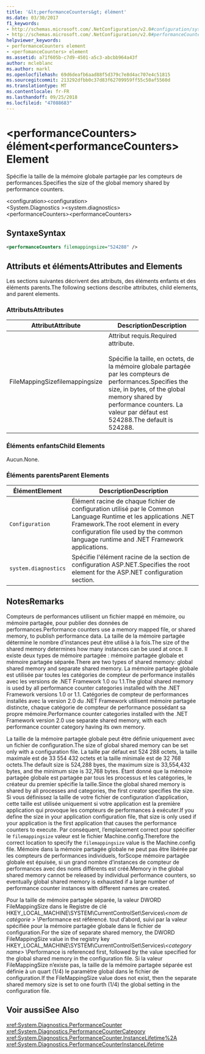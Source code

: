 ```yaml
---
title: '&lt;performanceCounters&gt; élément'
ms.date: 03/30/2017
f1_keywords:
- http://schemas.microsoft.com/.NetConfiguration/v2.0#configuration/system.diagnostics/performanceCounters
- http://schemas.microsoft.com/.NetConfiguration/v2.0#performanceCounters
helpviewer_keywords:
- performanceCounters element
- <perfomanceCounters> element
ms.assetid: a71f605b-c7d9-4501-a5c3-abcbb964a43f
author: mcleblanc
ms.author: markl
ms.openlocfilehash: 69d6deafb6aad88f5d379c7e8d4ac707e4c51815
ms.sourcegitcommit: 213292dfbb0c37d83f62709959ff55c50af5560d
ms.translationtype: MT
ms.contentlocale: fr-FR
ms.lasthandoff: 09/25/2018
ms.locfileid: "47088683"
---
```

# <a name="ltperformancecountersgt-element"></a><span data-ttu-id="e77e2-102">&lt;performanceCounters&gt; élément</span><span class="sxs-lookup"><span data-stu-id="e77e2-102">&lt;performanceCounters&gt; Element</span></span>
<span data-ttu-id="e77e2-103">Spécifie la taille de la mémoire globale partagée par les compteurs de performances.</span><span class="sxs-lookup"><span data-stu-id="e77e2-103">Specifies the size of the global memory shared by performance counters.</span></span>  
  
 <span data-ttu-id="e77e2-104">\<configuration></span><span class="sxs-lookup"><span data-stu-id="e77e2-104">\<configuration></span></span>  
<span data-ttu-id="e77e2-105">\<System.Diagnostics ></span><span class="sxs-lookup"><span data-stu-id="e77e2-105">\<system.diagnostics></span></span>  
<span data-ttu-id="e77e2-106">\<performanceCounters></span><span class="sxs-lookup"><span data-stu-id="e77e2-106">\<performanceCounters></span></span>  
  
## <a name="syntax"></a><span data-ttu-id="e77e2-107">Syntaxe</span><span class="sxs-lookup"><span data-stu-id="e77e2-107">Syntax</span></span>  
  
```xml  
<performanceCounters filemappingsize="524288" />  
```  
  
## <a name="attributes-and-elements"></a><span data-ttu-id="e77e2-108">Attributs et éléments</span><span class="sxs-lookup"><span data-stu-id="e77e2-108">Attributes and Elements</span></span>  
 <span data-ttu-id="e77e2-109">Les sections suivantes décrivent des attributs, des éléments enfants et des éléments parents.</span><span class="sxs-lookup"><span data-stu-id="e77e2-109">The following sections describe attributes, child elements, and parent elements.</span></span>  
  
### <a name="attributes"></a><span data-ttu-id="e77e2-110">Attributs</span><span class="sxs-lookup"><span data-stu-id="e77e2-110">Attributes</span></span>  
  
|<span data-ttu-id="e77e2-111">Attribut</span><span class="sxs-lookup"><span data-stu-id="e77e2-111">Attribute</span></span>|<span data-ttu-id="e77e2-112">Description</span><span class="sxs-lookup"><span data-stu-id="e77e2-112">Description</span></span>|  
|---------------|-----------------|  
|<span data-ttu-id="e77e2-113">FileMappingSize</span><span class="sxs-lookup"><span data-stu-id="e77e2-113">filemappingsize</span></span>|<span data-ttu-id="e77e2-114">Attribut requis.</span><span class="sxs-lookup"><span data-stu-id="e77e2-114">Required attribute.</span></span><br /><br /> <span data-ttu-id="e77e2-115">Spécifie la taille, en octets, de la mémoire globale partagée par les compteurs de performances.</span><span class="sxs-lookup"><span data-stu-id="e77e2-115">Specifies the size, in bytes, of the global memory shared by performance counters.</span></span> <span data-ttu-id="e77e2-116">La valeur par défaut est 524288.</span><span class="sxs-lookup"><span data-stu-id="e77e2-116">The default is 524288.</span></span>|  
  
### <a name="child-elements"></a><span data-ttu-id="e77e2-117">Éléments enfants</span><span class="sxs-lookup"><span data-stu-id="e77e2-117">Child Elements</span></span>  
 <span data-ttu-id="e77e2-118">Aucun.</span><span class="sxs-lookup"><span data-stu-id="e77e2-118">None.</span></span>  
  
### <a name="parent-elements"></a><span data-ttu-id="e77e2-119">Éléments parents</span><span class="sxs-lookup"><span data-stu-id="e77e2-119">Parent Elements</span></span>  
  
|<span data-ttu-id="e77e2-120">Élément</span><span class="sxs-lookup"><span data-stu-id="e77e2-120">Element</span></span>|<span data-ttu-id="e77e2-121">Description</span><span class="sxs-lookup"><span data-stu-id="e77e2-121">Description</span></span>|  
|-------------|-----------------|  
|`Configuration`|<span data-ttu-id="e77e2-122">Élément racine de chaque fichier de configuration utilisé par le Common Language Runtime et les applications .NET Framework.</span><span class="sxs-lookup"><span data-stu-id="e77e2-122">The root element in every configuration file used by the common language runtime and .NET Framework applications.</span></span>|  
|`system.diagnostics`|<span data-ttu-id="e77e2-123">Spécifie l'élément racine de la section de configuration ASP.NET.</span><span class="sxs-lookup"><span data-stu-id="e77e2-123">Specifies the root element for the ASP.NET configuration section.</span></span>|  
  
## <a name="remarks"></a><span data-ttu-id="e77e2-124">Notes</span><span class="sxs-lookup"><span data-stu-id="e77e2-124">Remarks</span></span>  
 <span data-ttu-id="e77e2-125">Compteurs de performances utilisent un fichier mappé en mémoire, ou mémoire partagée, pour publier des données de performances.</span><span class="sxs-lookup"><span data-stu-id="e77e2-125">Performance counters use a memory mapped file, or shared memory, to publish performance data.</span></span>  <span data-ttu-id="e77e2-126">La taille de la mémoire partagée détermine le nombre d’instances peut être utilisé à la fois.</span><span class="sxs-lookup"><span data-stu-id="e77e2-126">The size of the shared memory determines how many instances can be used at once.</span></span>  <span data-ttu-id="e77e2-127">Il existe deux types de mémoire partagée : mémoire partagée globale et mémoire partagée séparée.</span><span class="sxs-lookup"><span data-stu-id="e77e2-127">There are two types of shared memory: global shared memory and separate shared memory.</span></span>  <span data-ttu-id="e77e2-128">La mémoire partagée globale est utilisée par toutes les catégories de compteur de performance installés avec les versions de .NET Framework 1.0 ou 1.1.</span><span class="sxs-lookup"><span data-stu-id="e77e2-128">The global shared memory is used by all performance counter categories installed with the .NET Framework versions 1.0 or 1.1.</span></span>  <span data-ttu-id="e77e2-129">Catégories de compteur de performances installés avec la version 2.0 du .NET Framework utilisent mémoire partagée distincte, chaque catégorie de compteur de performance possédant sa propre mémoire.</span><span class="sxs-lookup"><span data-stu-id="e77e2-129">Performance counter categories installed with the .NET Framework version 2.0 use separate shared memory, with each performance counter category having its own memory.</span></span>  
  
 <span data-ttu-id="e77e2-130">La taille de la mémoire partagée globale peut être définie uniquement avec un fichier de configuration.</span><span class="sxs-lookup"><span data-stu-id="e77e2-130">The size of global shared memory can be set only with a configuration file.</span></span>  <span data-ttu-id="e77e2-131">La taille par défaut est 524 288 octets, la taille maximale est de 33 554 432 octets et la taille minimale est de 32 768 octets.</span><span class="sxs-lookup"><span data-stu-id="e77e2-131">The default size is 524,288 byes, the maximum size is 33,554,432 bytes, and the minimum size is 32,768 bytes.</span></span>  <span data-ttu-id="e77e2-132">Étant donné que la mémoire partagée globale est partagée par tous les processus et les catégories, le créateur du premier spécifie la taille.</span><span class="sxs-lookup"><span data-stu-id="e77e2-132">Since the global shared memory is shared by all processes and categories, the first creator specifies the size.</span></span>  <span data-ttu-id="e77e2-133">Si vous définissez la taille de votre fichier de configuration d’application, cette taille est utilisée uniquement si votre application est la première application qui provoque les compteurs de performances à exécuter.</span><span class="sxs-lookup"><span data-stu-id="e77e2-133">If you define the size in your application configuration file, that size is only used if your application is the first application that causes the performance counters to execute.</span></span>  <span data-ttu-id="e77e2-134">Par conséquent, l’emplacement correct pour spécifier le `filemappingsize` valeur est le fichier Machine.config.</span><span class="sxs-lookup"><span data-stu-id="e77e2-134">Therefore the correct location to specify the `filemappingsize` value is the Machine.config file.</span></span>  <span data-ttu-id="e77e2-135">Mémoire dans la mémoire partagée globale ne peut pas être libérée par les compteurs de performances individuels, forScope mémoire partagée globale est épuisée, si un grand nombre d’instances de compteur de performances avec des noms différents est créé.</span><span class="sxs-lookup"><span data-stu-id="e77e2-135">Memory in the global shared memory cannot be released by individual performance counters, so eventually global shared memory is exhausted if a large number of performance counter instances with different names are created.</span></span>  
  
 <span data-ttu-id="e77e2-136">Pour la taille de mémoire partagée séparée, la valeur DWORD FileMappingSize dans le Registre de clé HKEY_LOCAL_MACHINE\SYSTEM\CurrentControlSet\Services\\*\<nom de catégorie >* \Performance est référencé. tout d’abord, suivi par la valeur spécifiée pour la mémoire partagée globale dans le fichier de configuration.</span><span class="sxs-lookup"><span data-stu-id="e77e2-136">For the size of separate shared memory, the DWORD FileMappingSize value in the registry key HKEY_LOCAL_MACHINE\SYSTEM\CurrentControlSet\Services\\*\<category name>* \Performance is referenced first, followed by the value specified for the global shared memory in the configuration file.</span></span> <span data-ttu-id="e77e2-137">Si la valeur FileMappingSize n’existe pas, la taille de la mémoire partagée séparée est définie à un quart (1/4) le paramètre global dans le fichier de configuration.</span><span class="sxs-lookup"><span data-stu-id="e77e2-137">If the FileMappingSize value does not exist, then the separate shared memory size is set to one fourth (1/4) the global setting in the configuration file.</span></span>  
  
## <a name="see-also"></a><span data-ttu-id="e77e2-138">Voir aussi</span><span class="sxs-lookup"><span data-stu-id="e77e2-138">See Also</span></span>  
 <xref:System.Diagnostics.PerformanceCounter>  
 <xref:System.Diagnostics.PerformanceCounterCategory>  
 <xref:System.Diagnostics.PerformanceCounter.InstanceLifetime%2A>  
 <xref:System.Diagnostics.PerformanceCounterInstanceLifetime>

